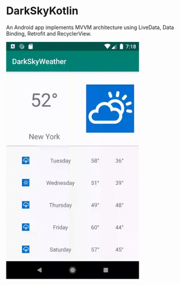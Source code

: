 # DarkSkyKotlin
An Android app implements MVVM architecture using LiveData, Data Binding, Retrofit and RecyclerView.

<img src="https://github.com/slinny/DarkSkyKotlin/blob/master/DarkSkyWeather.gif" height="640" width="360">
